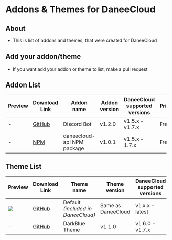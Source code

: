 # Addons & Themes for DaneeCloud

## About
- This is list of addons and themes, that were created for DaneeCloud

## Add your addon/theme
- If you want add your addon or theme to list, make a pull request

## Addon List

| Preview | Download Link | Addon name | Addon version | DaneeCloud supported versions | Price | Developer |
| ------- | ------------- | ---------- | ------------- | ----------------------------- | ----- | --------- |
|   -     | [GitHub](https://github.com/DaneeSkripter/DaneeCloudBot) | Discord Bot | v1.2.0 | v1.5.x - v1.7.x | Free | DaneeSkripter |
|   -     | [NPM](https://www.npmjs.com/package/daneecloud-api) | daneecloud-api NPM package | v1.0.1 | v1.5.x - 1.7.x | Free | DaneeSkripter |

## Theme List

| Preview | Download Link | Theme name | Theme version | DaneeCloud supported versions | Price | Developer |
| ------- | ------------- | ---------- | ------------- | ----------------------------- | ----- | --------- |
| ![](https://cloud.daneeskripter.dev/sf/daneeskripter/daneecloudhome.png) | [GitHub](https://github.com/DaneeSkripter/DaneeCloud) | Default *(included in DaneeCloud)* | Same as DaneeCloud | v1.x.x - latest |  Free | DaneeSkripter |
| - | [GitHub](https://github.com/DaneeSkripter/dc-darkbluetheme/releases) | DarkBlue Theme | v1.1.0 | v1.6.0 - v1.7.x | Free | DaneeSkripter
